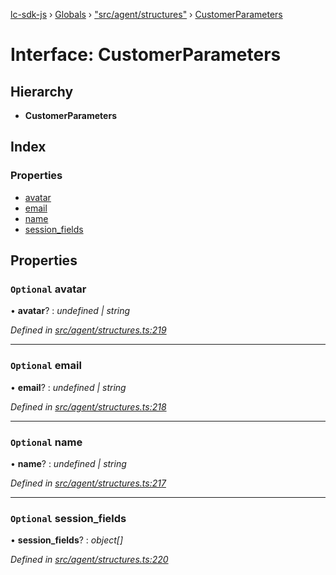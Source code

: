 [lc-sdk-js](../README.md) › [Globals](../globals.md) › ["src/agent/structures"](../modules/_src_agent_structures_.md) › [CustomerParameters](_src_agent_structures_.customerparameters.md)

# Interface: CustomerParameters

## Hierarchy

* **CustomerParameters**

## Index

### Properties

* [avatar](_src_agent_structures_.customerparameters.md#optional-avatar)
* [email](_src_agent_structures_.customerparameters.md#optional-email)
* [name](_src_agent_structures_.customerparameters.md#optional-name)
* [session_fields](_src_agent_structures_.customerparameters.md#optional-session_fields)

## Properties

### `Optional` avatar

• **avatar**? : *undefined | string*

*Defined in [src/agent/structures.ts:219](https://github.com/livechat/lc-sdk-js/blob/5281c0a/src/agent/structures.ts#L219)*

___

### `Optional` email

• **email**? : *undefined | string*

*Defined in [src/agent/structures.ts:218](https://github.com/livechat/lc-sdk-js/blob/5281c0a/src/agent/structures.ts#L218)*

___

### `Optional` name

• **name**? : *undefined | string*

*Defined in [src/agent/structures.ts:217](https://github.com/livechat/lc-sdk-js/blob/5281c0a/src/agent/structures.ts#L217)*

___

### `Optional` session_fields

• **session_fields**? : *object[]*

*Defined in [src/agent/structures.ts:220](https://github.com/livechat/lc-sdk-js/blob/5281c0a/src/agent/structures.ts#L220)*
